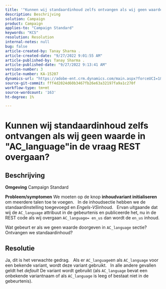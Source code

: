 ```yaml
---
title: '"Kunnen wij standaardinhoud zelfs ontvangen als wij geen waarde in "AC_language"in de vraag REST overgaan?"'
description: Beschrijving
solution: Campaign
product: Campaign
applies-to: "Campaign Standard"
keywords: "KCS"
resolution: Resolution
internal-notes: null
bug: false
article-created-by: Tanay Sharma .
article-created-date: "9/27/2022 9:01:55 AM"
article-published-by: Tanay Sharma .
article-published-date: "9/27/2022 9:13:41 AM"
version-number: 3
article-number: KA-15207
dynamics-url: "https://adobe-ent.crm.dynamics.com/main.aspx?forceUCI=1&pagetype=entityrecord&etn=knowledgearticle&id=3ae6f205-433e-ed11-9db1-002248086735"
source-git-commit: fff4d2024d60b3467fb26e63a32197fa9a1c270f
workflow-type: tm+mt
source-wordcount: '163'
ht-degree: 1%

---
```


# Kunnen wij standaardinhoud zelfs ontvangen als wij geen waarde in &quot;AC_language&quot;in de vraag REST overgaan?

## Beschrijving

<b>Omgeving</b>
Campaign Standard


<b>Probleem/symptomen</b>
We moeten op de knop <b>inhoudvariant initialiseren</b> om meerdere talen toe te voegen.
 
In de inhoudsectie hebben we de standaardinstelling toegevoegd en *Engels-VS*inhoud.
 
Ervan uitgaande dat wij de `AC_language` attribuut in de gebeurtenis en publiceerde het, nu in de REST code als wij overgaan `AC_language= en_us` dan wordt de `en_us` inhoud.

Wat gebeurt er als we geen waarde doorgeven in `AC_language` sectie? Ontvangen we standaardinhoud?


## Resolutie


Ja, dit is het verwachte gedrag.
 
Als er `AC_language`en als `AC_language` voor een bekende variant, wordt deze variant gebruikt.
 
In alle andere gevallen geldt het *default* De variant wordt gebruikt (als `AC_language` bevat een onbekende variantnaam of als `AC_language` is leeg of bestaat niet in de gebeurtenis).
